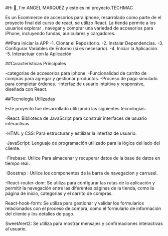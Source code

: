 #Hi 👋, I'm ANGEL MARQUEZ y este es mi proyecto.TECHMAC

Es un Ecommerce de accesorios para iphone, resarrolado como parte de el proyecto final del curso de react, se utilizo React. La tienda permite a los usuarios explorar , navegar y comprar una variedad de accesorios para iPhone, incluyendo fundas, auriculares y cargadores.


##Para iniciar la APP
-1. Clonar el Repositorio.
-2. Instalar Dependencias.
-3. Configurar Variables de Entorno (si es necesario).
-4. Iniciar la Aplicación.
-5. Interactuar con la Aplicación

##Características Principales

-categorias de accesorios para iphone.
-Funcionalidad de carrito de compras para agregar y gestionar productos.
-Proceso de pago simulado para completar órdenes.
-Interfaz de usuario intuitiva y responsive, diseñada con React.

##Tecnologia Utilizadas

Este proyecto fue desarrollado utilizando las siguientes tecnologías:

-React: Biblioteca de JavaScript para construir interfaces de usuario interactivas.

-HTML y CSS: Para estructurar y estilizar la interfaz de usuario.

-JavaScript: Lenguaje de programación utilizado para la lógica del lado del cliente.

-Firebase: Utilice Para almacenar y recuperar datos de la base de datos en tiempo real.

-Boostrap : Utilice los componentes de la barra de navegacion y carrusel.

-React-router-dom:
 Se utiliza para configurar las rutas de la aplicación y permitir la navegación entre las diferentes páginas de la tienda, como la página de inicio, categorias y el carrito de compras.

React-hook-form:
Se utiliza para gestionar y validar los formularios relacionados con el proceso de compra, como el formulario de información del cliente y los detalles de pago.

SweetAlert2:
Se utiliza para mostrar mensajes y confirmaciones interactivas al usuario.